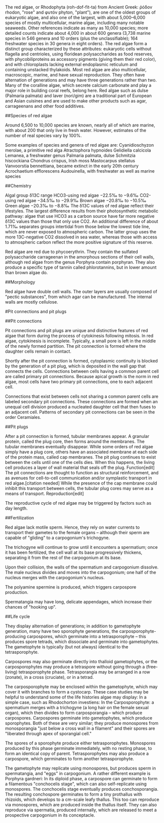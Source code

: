 The red algae, or Rhodophyta (roh-dof-fit-ta) from Ancient Greek: ῥόδον rhodon, "rose" and φυτόν phyton, "plant"), are one of the oldest groups of eukaryotic algae, and also one of the largest, with about 5,000–6,000 species of mostly multicellular, marine algae, including many notable seaweeds. Other references indicate as many as 10,000 species; more detailed counts indicate about 4,000 in about 600 genera (3,738 marine species in 546 genera and 10 orders (plus the unclassifiable); 164 freshwater species in 30 genera in eight orders).
The red algae form a distinct group characterized by these attributes: eukaryotic cells without flagella and centrioles, using floridean polysaccharides as food reserves, with phycobiliproteins as accessory pigments (giving them their red color), and with chloroplasts lacking external endoplasmic reticulum and containing unstacked thylakoids. Most red algae are also multicellular, macroscopic, marine, and have sexual reproduction. They often have alternation of generations and may have three generations rather than two.
Many of the coralline algae, which secrete calcium carbonate and play a major role in building coral reefs, belong here. Red algae such as dulse (Palmaria palmata) and laver (nori/gim) are a traditional part of European and Asian cuisines and are used to make other products such as agar, carrageenans and other food additives. 

##Species of red algae

Around 6,500 to 10,000 species are known, nearly all of which are marine, with about 200 that only live in fresh water. However, estimates of the number of real species vary by 100%. 

Some examples of species and genera of red algae are:
Cyanidioschyzon merolae, a primitive red alga
Atractophora hypnoides
Gelidiella calcicola
Lemanea, a freshwater genus
Palmaria palmata, dulse
Schmitzia hiscockiana
Chondrus crispus, Irish moss
Mastocarpus stellatus
Vanvoorstia bennettiana, became extinct in the early 20th century
Acrochaetium efflorescens
Audouinella, with freshwater as well as marine species

##Chemistry

Algal group	δ13C range
HCO3-using red algae	−22.5‰ to −9.6‰
CO2-using red algae	−34.5‰ to −29.9‰
Brown algae	−20.8‰ to −10.5‰
Green algae	−20.3‰ to −8.8‰
The δ13C values of red algae reflect their lifestyles. The largest difference results from their photosynthetic metabolic pathway: algae that use HCO3 as a carbon source have far more negative δ13C values than those that only use CO2. An additional difference of about 1.71‰ separates groups intertidal from those below the lowest tide line, which are never exposed to atmospheric carbon. The latter group uses the more 13C-negative CO2 dissolved in sea water, whereas those with access to atmospheric carbon reflect the more positive signature of this reserve.

Red algae are red due to phycoerythrin. They contain the sulfated polysaccharide carrageenan in the amorphous sections of their cell walls, although red algae from the genus Porphyra contain porphyran. They also produce a specific type of tannin called phlorotannins, but in lower amount than brown algae do.

##Morphology

Red algae have double cell walls. The outer layers are usually composed of "pectic substances", from which agar can be manufactured. The internal walls are mostly cellulose.

#Pit connections and pit plugs

##Pit connections

Pit connections and pit plugs are unique and distinctive features of red algae that form during the process of cytokinesis following mitosis. In red algae, cytokinesis is incomplete. Typically, a small pore is left in the middle of the newly formed partition. The pit connection is formed where the daughter cells remain in contact.

Shortly after the pit connection is formed, cytoplasmic continuity is blocked by the generation of a pit plug, which is deposited in the wall gap that connects the cells.
Connections between cells having a common parent cell are called primary pit connections. Because apical growth is the norm in red algae, most cells have two primary pit connections, one to each adjacent cell.

Connections that exist between cells not sharing a common parent cells are labeled secondary pit connections. These connections are formed when an unequal cell division produced a nucleated daughter cell that then fuses to an adjacent cell. Patterns of secondary pit connections can be seen in the order 
Ceramiales.

##Pit plugs

After a pit connection is formed, tubular membranes appear. A granular protein, called the plug core, then forms around the membranes. The tubular membranes eventually disappear. While some orders of red algae simply have a plug core, others have an associated membrane at each side of the protein mass, called cap membranes. The pit plug continues to exist between the cells until one of the cells dies. When this happens, the living cell produces a layer of wall material that seals off the plug.
Function[edit]
The pit connections are thought to function as structural reinforcement, and as avenues for cell-to-cell communication and/or symplastic transport in red algae.[citation needed] While the presence of the cap membrane could inhibit this transport between cells, the tubular plug cores may serve as a means of transport.
Reproduction[edit]

The reproductive cycle of red algae may be triggered by factors such as day length.

##Fertilization

Red algae lack motile sperm. Hence, they rely on water currents to transport their gametes to the female organs – although their sperm are capable of "gliding" to a carpogonium's trichogyne.

The trichogyne will continue to grow until it encounters a spermatium; once it has been fertilized, the cell wall at its base progressively thickens, separating it from the rest of the carpogonium at its base.

Upon their collision, the walls of the spermatium and carpogonium dissolve. The male nucleus divides and moves into the carpogonium; one half of the nucleus merges with the carpogonium's nucleus.

The polyamine spermine is produced, which triggers carpospore production.

Spermatangia may have long, delicate appendages, which increase their chances of "hooking up".

##Life cycle

They display alternation of generations; in addition to gametophyte generation, many have two sporophyte generations, the carposporophyte-producing carpospores, which germinate into a tetrasporophyte – this produces spore tetrads, which dissociate and germinate into gametophytes. The gametophyte is typically (but not always) identical to the tetrasporophyte.

Carpospores may also germinate directly into thalloid gametophytes, or the carposporophytes may produce a tetraspore without going through a (free-living) tetrasporophyte phase. Tetrasporangia may be arranged in a row (zonate), in a cross (cruciate), or in a tetrad.

The carposporophyte may be enclosed within the gametophyte, which may cover it with branches to form a cystocarp.
These case studies may be helpful to understand some of the life histories algae may display:
In a simple case, such as Rhodochorton investiens:
In the Carposporophyte: a spermatium merges with a trichogyne (a long hair on the female sexual organ), which then divides to form carposporangia – which produce carpospores.
Carpospores germinate into gametophytes, which produce sporophytes. Both of these are very similar; they produce monospores from monosporangia "just below a cross wall in a filament" and their spores are "liberated through apex of sporangial cell."

The spores of a sporophyte produce either tetrasporophytes. Monospores produced by this phase germinate immediately, with no resting phase, to form an identical copy of parent. Tetrasporophytes may also produce a carpospore, which germinates to form another tetrasporophyte.

The gametophyte may replicate using monospores, but produces sperm in spermatangia, and "eggs" in carpogonium.
A rather different example is Porphyra gardneri:
In its diploid phase, a carpospore can germinate to form a filamentous "conchocelis stage", which can also self-replicate using monospores. The conchocelis stage eventually produces conchosporangia. The resulting conchospore germinates to form a tiny prothallus with rhizoids, which develops to a cm-scale leafy thallus. This too can reproduce via monospores, which are produced inside the thallus itself. They can also reproduce via spermatia, produced internally, which are released to meet a prospective carpogonium in its conceptacle.
